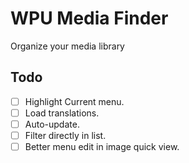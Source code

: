 # WPU Media Finder

Organize your media library


## Todo

* [ ] Highlight Current menu.
* [ ] Load translations.
* [ ] Auto-update.
* [ ] Filter directly in list.
* [ ] Better menu edit in image quick view.

